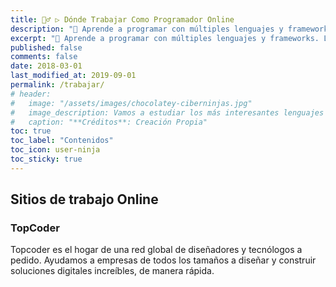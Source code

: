 ```yaml
---
title: 👷‍♂️ ▷ Dónde Trabajar Como Programador Online
description: "📌 Aprende a programar con múltiples lenguajes y frameworks. Los mejores libros PDF y ebook en nuestro catálogo e incluso gratis 😜."
excerpt: "📌 Aprende a programar con múltiples lenguajes y frameworks. Los mejores libros PDF y ebooks en nuestro catálogo e incluso gratis 😜."
published: false
comments: false
date: 2018-03-01
last_modified_at: 2019-09-01
permalink: /trabajar/
# header:
#   image: "/assets/images/chocolatey-ciberninjas.jpg"
#   image_description: Vamos a estudiar los más interesantes lenguajes de programación y frameworks de 2019
#   caption: "**Créditos**: Creación Propia"
toc: true
toc_label: "Contenidos"
toc_icon: user-ninja
toc_sticky: true
---
```


## Sitios de trabajo Online

### TopCoder

Topcoder es el hogar de una red global de diseñadores y tecnólogos a pedido. Ayudamos a empresas de todos los tamaños a diseñar y construir soluciones digitales increíbles, de manera rápida.
